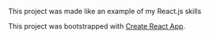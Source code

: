 This project was made like an example of my React.js skills
 
This project was bootstrapped with [Create React App](https://github.com/facebook/create-react-app).

